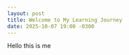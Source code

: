 ```yaml
---
layout: post
title: Welcome to My Learning Journey
date: 2025-10-07 19:00 -0300
---
```


Hello this is me